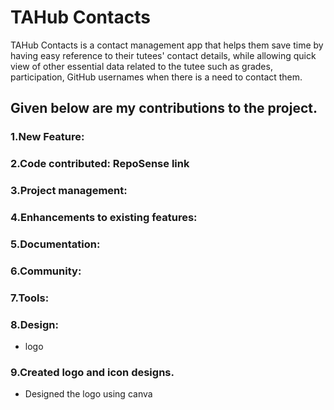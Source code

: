 # TAHub Contacts
TAHub Contacts is a contact management app that helps them save time by having easy reference to their tutees' contact details, while allowing quick view of other essential data related to the tutee such as grades, participation, GitHub usernames when there is a need to contact them.

## Given below are my contributions to the project.

### 1.New Feature:
### 2.Code contributed: RepoSense link
### 3.Project management:
### 4.Enhancements to existing features:
### 5.Documentation:
### 6.Community:
### 7.Tools:
### 8.Design:
* logo
### 9.Created logo and icon designs.
* Designed the logo using canva
